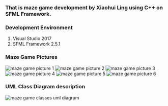 ### That is maze game development by Xiaohui Ling using C++ on SFML Framework.

### Development Environment
1. Visual Studio 2017
2. SFML Framework 2.5.1

### Maze Game Pictures
![maze game picture 1](http://www.didadadi.com/static/images/pic1.png)
![maze game picture 2](http://www.didadadi.com/static/images/pic3.png)
![maze game picture 3](http://www.didadadi.com/static/images/pic3.png)
![maze game picture 4](http://www.didadadi.com/static/images/pic4.png)
![maze game picture 5](http://www.didadadi.com/static/images/pic5.png)
![maze game picture 6](http://www.didadadi.com/static/images/pic6.png)

### UML Class Diagram description
![maze game classes uml diagram](http://www.didadadi.com/static/images/mazegameclassdia.png)
